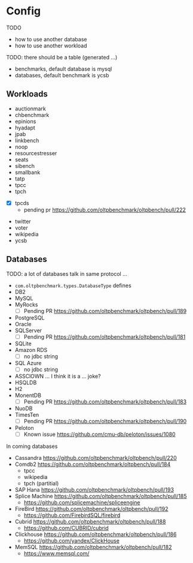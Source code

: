 # Config

TODO

- how to use another database
- how to use another workload

TODO: there should be a table (generated ...)

- benchmarks, default database is mysql
- databases, default benchmark is ycsb

## Workloads

- auctionmark
- chbenchmark
- epinions
- hyadapt
- jpab
- linkbench
- noop
- resourcestresser
- seats
- sibench
- smallbank
- tatp
- tpcc
- tpch
- [x] tpcds
  - pending pr https://github.com/oltpbenchmark/oltpbench/pull/222
- twitter
- voter
- wikipedia
- ycsb

## Databases

TODO: a lot of databases talk in same protocol ...

- `com.oltpbenchmark.types.DatabaseType` defines 
- DB2
- MySQL
- MyRocks
  - [ ] Pending PR https://github.com/oltpbenchmark/oltpbench/pull/189
- PostgreSQL
- Oracle
- SQLServer
  - [ ] Pending PR https://github.com/oltpbenchmark/oltpbench/pull/181
- SQLite
- Amazon RDS
  - [ ] no jdbc string
- SQL Azure 
  - [ ] no jdbc string
- ASSClOWN ... I think it is a ... joke?
- HSQLDB
- H2
- MonentDB
  - [ ] Pending PR https://github.com/oltpbenchmark/oltpbench/pull/183
- NuoDB
- TimesTen
  - [ ] Pending PR https://github.com/oltpbenchmark/oltpbench/pull/190
- Peloton
  - [ ] Known issue https://github.com/cmu-db/peloton/issues/1080
  
In coming databases

- Cassandra https://github.com/oltpbenchmark/oltpbench/pull/220
- Comdb2 https://github.com/oltpbenchmark/oltpbench/pull/184
  - tpcc
  - wikipedia
  - tpch (partitial)
- SAP Hana https://github.com/oltpbenchmark/oltpbench/pull/193
- Splice Machine https://github.com/oltpbenchmark/oltpbench/pull/185
  - https://github.com/splicemachine/spliceengine
- FireBird https://github.com/oltpbenchmark/oltpbench/pull/192
  - https://github.com/FirebirdSQL/firebird
- Cubrid https://github.com/oltpbenchmark/oltpbench/pull/188
  - https://github.com/CUBRID/cubrid
- Clickhouse https://github.com/oltpbenchmark/oltpbench/pull/186
  - https://github.com/yandex/ClickHouse
- MemSQL https://github.com/oltpbenchmark/oltpbench/pull/182
  - https://www.memsql.com/